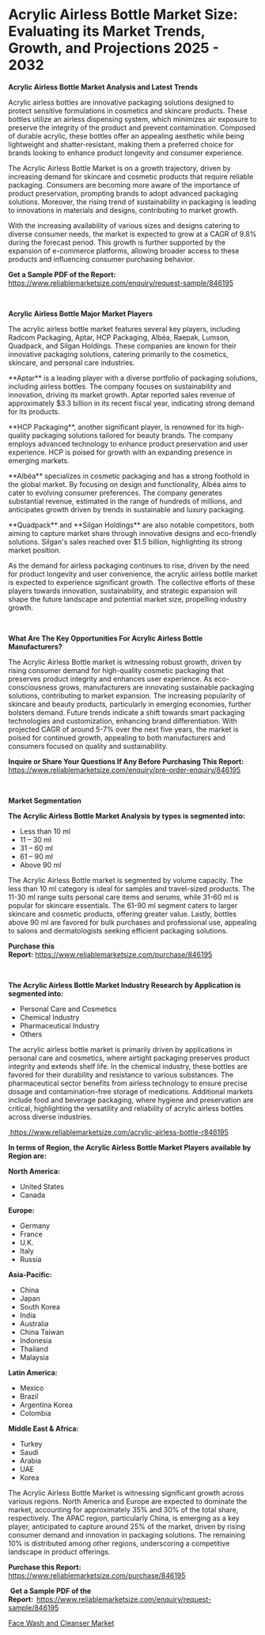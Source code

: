 <p><h1>Acrylic Airless Bottle Market Size: Evaluating its Market Trends, Growth, and Projections 2025 - 2032</h1></p><p><strong>Acrylic Airless Bottle Market Analysis and Latest Trends</strong></p>
<p><p>Acrylic airless bottles are innovative packaging solutions designed to protect sensitive formulations in cosmetics and skincare products. These bottles utilize an airless dispensing system, which minimizes air exposure to preserve the integrity of the product and prevent contamination. Composed of durable acrylic, these bottles offer an appealing aesthetic while being lightweight and shatter-resistant, making them a preferred choice for brands looking to enhance product longevity and consumer experience.</p><p>The Acrylic Airless Bottle Market is on a growth trajectory, driven by increasing demand for skincare and cosmetic products that require reliable packaging. Consumers are becoming more aware of the importance of product preservation, prompting brands to adopt advanced packaging solutions. Moreover, the rising trend of sustainability in packaging is leading to innovations in materials and designs, contributing to market growth. </p><p>With the increasing availability of various sizes and designs catering to diverse consumer needs, the market is expected to grow at a CAGR of 9.8% during the forecast period. This growth is further supported by the expansion of e-commerce platforms, allowing broader access to these products and influencing consumer purchasing behavior.</p></p>
<p><strong>Get a Sample PDF of the Report:&nbsp;</strong> <a href="https://www.reliablemarketsize.com/enquiry/request-sample/846195?utm_campaign=3220&utm_medium=2&utm_source=Github&utm_content=ia&utm_term=04042025&utm_id=acrylic-airless-bottle">https://www.reliablemarketsize.com/enquiry/request-sample/846195</a></p>
<p>&nbsp;</p>
<p><strong>Acrylic Airless Bottle Major Market Players</strong></p>
<p><p>The acrylic airless bottle market features several key players, including Radcom Packaging, Aptar, HCP Packaging, Albéa, Raepak, Lumson, Quadpack, and Silgan Holdings. These companies are known for their innovative packaging solutions, catering primarily to the cosmetics, skincare, and personal care industries.</p><p>**Aptar** is a leading player with a diverse portfolio of packaging solutions, including airless bottles. The company focuses on sustainability and innovation, driving its market growth. Aptar reported sales revenue of approximately $3.3 billion in its recent fiscal year, indicating strong demand for its products.</p><p>**HCP Packaging**, another significant player, is renowned for its high-quality packaging solutions tailored for beauty brands. The company employs advanced technology to enhance product preservation and user experience. HCP is poised for growth with an expanding presence in emerging markets.</p><p>**Albéa** specializes in cosmetic packaging and has a strong foothold in the global market. By focusing on design and functionality, Albéa aims to cater to evolving consumer preferences. The company generates substantial revenue, estimated in the range of hundreds of millions, and anticipates growth driven by trends in sustainable and luxury packaging.</p><p>**Quadpack** and **Silgan Holdings** are also notable competitors, both aiming to capture market share through innovative designs and eco-friendly solutions. Silgan's sales reached over $1.5 billion, highlighting its strong market position.</p><p>As the demand for airless packaging continues to rise, driven by the need for product longevity and user convenience, the acrylic airless bottle market is expected to experience significant growth. The collective efforts of these players towards innovation, sustainability, and strategic expansion will shape the future landscape and potential market size, propelling industry growth.</p></p>
<p>&nbsp;</p>
<p><strong>What Are The Key Opportunities For Acrylic Airless Bottle Manufacturers?</strong></p>
<p><p>The Acrylic Airless Bottle market is witnessing robust growth, driven by rising consumer demand for high-quality cosmetic packaging that preserves product integrity and enhances user experience. As eco-consciousness grows, manufacturers are innovating sustainable packaging solutions, contributing to market expansion. The increasing popularity of skincare and beauty products, particularly in emerging economies, further bolsters demand. Future trends indicate a shift towards smart packaging technologies and customization, enhancing brand differentiation. With projected CAGR of around 5-7% over the next five years, the market is poised for continued growth, appealing to both manufacturers and consumers focused on quality and sustainability.</p></p>
<p><strong>Inquire or Share Your Questions If Any Before Purchasing This Report:</strong> <a href="https://www.reliablemarketsize.com/enquiry/pre-order-enquiry/846195?utm_campaign=3220&utm_medium=2&utm_source=Github&utm_content=ia&utm_term=04042025&utm_id=acrylic-airless-bottle">https://www.reliablemarketsize.com/enquiry/pre-order-enquiry/846195</a></p>
<p>&nbsp;</p>
<p><strong>Market Segmentation</strong></p>
<p><strong>The Acrylic Airless Bottle Market Analysis by types is segmented into:</strong></p>
<p><ul><li>Less than 10 ml</li><li>11 – 30 ml</li><li>31 – 60 ml</li><li>61 – 90 ml</li><li>Above 90 ml</li></ul></p>
<p><p>The Acrylic Airless Bottle market is segmented by volume capacity. The less than 10 ml category is ideal for samples and travel-sized products. The 11-30 ml range suits personal care items and serums, while 31-60 ml is popular for skincare essentials. The 61-90 ml segment caters to larger skincare and cosmetic products, offering greater value. Lastly, bottles above 90 ml are favored for bulk purchases and professional use, appealing to salons and dermatologists seeking efficient packaging solutions.</p></p>
<p><strong>Purchase this Report:&nbsp;</strong><a href="https://www.reliablemarketsize.com/purchase/846195?utm_campaign=3220&utm_medium=2&utm_source=Github&utm_content=ia&utm_term=04042025&utm_id=acrylic-airless-bottle">https://www.reliablemarketsize.com/purchase/846195</a></p>
<p>&nbsp;</p>
<p><strong>The Acrylic Airless Bottle Market Industry Research by Application is segmented into:</strong></p>
<p><ul><li>Personal Care and Cosmetics</li><li>Chemical Industry</li><li>Pharmaceutical Industry</li><li>Others</li></ul></p>
<p><p>The acrylic airless bottle market is primarily driven by applications in personal care and cosmetics, where airtight packaging preserves product integrity and extends shelf life. In the chemical industry, these bottles are favored for their durability and resistance to various substances. The pharmaceutical sector benefits from airless technology to ensure precise dosage and contamination-free storage of medications. Additional markets include food and beverage packaging, where hygiene and preservation are critical, highlighting the versatility and reliability of acrylic airless bottles across diverse industries.</p></p>
<p><a href="https://www.reliablemarketsize.com/acrylic-airless-bottle-r846195?utm_campaign=3220&utm_medium=2&utm_source=Github&utm_content=ia&utm_term=04042025&utm_id=acrylic-airless-bottle">&nbsp;https://www.reliablemarketsize.com/acrylic-airless-bottle-r846195</a></p>
<p><strong>In terms of Region, the Acrylic Airless Bottle Market Players available by Region are:</strong></p>
<p>
    <p> <strong> North America: </strong>
        <ul>
            <li>United States</li>
            <li>Canada</li>
        </ul>
        </p> 
    <p> <strong> Europe: </strong>
        <ul>
            <li>Germany</li>
            <li>France</li>
            <li>U.K.</li>
            <li>Italy</li>
            <li>Russia</li>
        </ul>
        </p> 
    <p> <strong> Asia-Pacific: </strong>
        <ul>
            <li>China</li>
            <li>Japan</li>
            <li>South Korea</li>
            <li>India</li>
            <li>Australia</li>
            <li>China Taiwan</li>
            <li>Indonesia</li>
            <li>Thailand</li>
            <li>Malaysia</li>
        </ul>
        </p> 
    <p> <strong> Latin America: </strong>
        <ul>
            <li>Mexico</li>
            <li>Brazil</li>
            <li>Argentina Korea</li>
            <li>Colombia</li>
        </ul>
        </p> 
    <p> <strong> Middle East & Africa: </strong>
        <ul>
            <li>Turkey</li>
            <li>Saudi</li>
            <li>Arabia</li>
            <li>UAE</li>
            <li>Korea</li>
        </ul>
    </p>
    </p>
<p><p>The Acrylic Airless Bottle Market is witnessing significant growth across various regions. North America and Europe are expected to dominate the market, accounting for approximately 35% and 30% of the total share, respectively. The APAC region, particularly China, is emerging as a key player, anticipated to capture around 25% of the market, driven by rising consumer demand and innovation in packaging solutions. The remaining 10% is distributed among other regions, underscoring a competitive landscape in product offerings.</p></p>
<p><strong>Purchase this Report: </strong><a href="https://www.reliablemarketsize.com/purchase/846195?utm_campaign=3220&utm_medium=2&utm_source=Github&utm_content=ia&utm_term=04042025&utm_id=acrylic-airless-bottle">https://www.reliablemarketsize.com/purchase/846195</a></p>
<p>&nbsp;<strong>Get a Sample PDF of the Report:&nbsp;&nbsp;</strong><a href="https://www.reliablemarketsize.com/enquiry/request-sample/846195?utm_campaign=3220&utm_medium=2&utm_source=Github&utm_content=ia&utm_term=04042025&utm_id=acrylic-airless-bottle">https://www.reliablemarketsize.com/enquiry/request-sample/846195</a></p>
<p><strong></strong></p>
<p><p><a href="https://github.com/shadnfamoza/Market-Research-Report-List-1/blob/main/face-wash-and-cleanser-market.md?utm_campaign=3220&utm_medium=2&utm_source=Github&utm_content=ia&utm_term=04042025&utm_id=acrylic-airless-bottle">Face Wash and Cleanser Market</a></p></p>